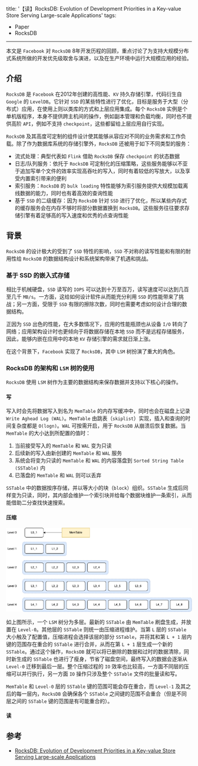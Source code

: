title: '【读】RocksDB: Evolution of Development Priorities in a Key-value Store Serving Large-scale Applications'
tags:
- Paper
- RocksDB
---

本文是 `Facebook` 对 `RocksDB` 8年开发历程的回顾，重点讨论了为支持大规模分布式系统所做的开发优先级取舍与演进，以及在生产环境中运行大规模应用的经验。

## 介绍
`RocksDB` 是 `Facebook` 在2012年创建的高性能、`KV` 持久存储引擎，代码衍生自 `Google` 的 `LevelDB`。它针对 `SSD` 的某些特性进行了优化，目标是服务于大型（分布式）应用，在使用上则以类库的方式和上层应用集成。每个 `RocksDB` 实例是个单机版程序，本身不提供跨主机间的操作，例如副本管理和负载均衡，同时也不提供高阶 `API`，例如不支持 `checkpoint`，这些都留给上层应用自行实现。

`RocksDB` 及其高度可定制的组件设计使其能够从容应对不同的业务需求和工作负载。除了作为数据库系统的存储引擎外，`RocksDB` 还被用于如下不同类型的服务：
* 流式处理：典型代表如 `Flink` 借助 `RocksDB` 保存 `checkpoint` 的状态数据
* 日志/队列服务：依托于 `RocksDB` 可定制化的压缩策略，这些服务能够以不亚于追加写单个文件的效率实现高吞吐的写入，同时有着较低的写放大，以及享受内置索引带来的便利
* 索引服务：`RocksDB` 的 `bulk loading` 特性能够为索引服务提供大规模加载离线数据的能力，同时也有着高效的查询性能
* 基于 `SSD` 的二级缓存：因为 `RocksDB` 针对 `SSD` 进行了优化，所以某些内存式的缓存服务会在内存不够时将部分数据置换到 `RocksDB`。这些服务往往要求存储引擎有着足够高的写入速度和优秀的点查询性能

## 背景
`RocksDB` 的设计极大的受到了 `SSD` 特性的影响，`SSD` 不对称的读写性能和有限的耐用性给 `RocksDB` 的数据结构设计和系统架构带来了机遇和挑战。

### 基于 SSD 的嵌入式存储
相比于机械硬盘，`SSD` 读写的 `IOPS` 可以达到十万至百万，读写速度可以达到几百至几千 `MB/s`。一方面，这给如何设计软件从而能充分利用 `SSD` 的性能带来了挑战；另一方面，受限于 `SSD` 有限的擦除次数，同时也需要考虑如何设计合理的数据结构。

正因为 `SSD` 出色的性能，在大多数情况下，应用的性能瓶颈也从设备 `I/O` 转向了网络；应用架构设计时也更倾向于将数据存储在本地 `SSD` 而不是远程存储服务，因此，能够内嵌在应用中的本地 `KV` 存储引擎的需求就日渐上涨。

在这个背景下，`Facebook` 实现了 `RocksDB`，其中 `LSM` 树扮演了重大的角色。

### RocksDB 的架构和 `LSM` 树的使用
`RocksDB` 使用 `LSM` 树作为主要的数据结构来保存数据并支持以下核心的操作。

#### 写
写入时会先将数据写入到名为 `MemTable` 的内存写缓冲中，同时也会在磁盘上记录 `Write Aghead Log (WAL)`。`MemTable` 由跳表（`skiplist`）实现，插入和查询的时间复杂度都是 `O(logn)`。`WAL` 可按需开启，用于 `RocksDB` 从崩溃后恢复数据。当 `MemTable` 的大小达到所配置的值时：
1. 当前接受写入的 `MemTable` 和 `WAL` 变为只读
2. 后续新的写入由新创建的 `MemTable` 和 `WAL` 服务
3. 系统会将变为只读的 `MemTable` 和 `WAL` 的内容落盘到 `Sorted String Table (SSTable)` 内
4. 已落盘的 `MemTable` 和 `WAL` 则可以丢弃

`SSTable` 中的数据按序存储，并以等大小的块（`block`）组织。`SSTable` 生成后同样变为只读，同时，其内部会维护一个索引块并给每个数据块维护一条索引，从而能借助二分查找快速搜索。

#### 压缩
![alt](/images/rocksdb-1.png)

如上图所示，一个 `LSM` 树分为多层。最新的 `SSTable` 由 `MemTable` 刷盘生成，并放置在 `Level-0`。其他层的 `SSTable` 则统一由压缩进程维护。当第 `L` 层的 `SSTable` 大小触及了配置值，压缩进程会选择该层的部分 `SSTable`，并将其和第 `L + 1` 层内键的范围存在重合的 `SSTable` 进行合并，从而在第 `L + 1` 层生成一个新的 `SSTable`。通过这个操作，`RocksDB` 就可以将已删除的数据和过时的数据清除，同时新生成的 `SSTable` 也进行了瘦身，节省了磁盘空间，最终写入的数据会逐渐从 `Level-0` 迁移到最后一层。整个压缩过程的 `IO` 效率也比较高，一方面不同层的压缩可以并行执行，另一方面 `IO` 操作只涉及整个 `SSTable` 文件的批量读和写。

`MemTable` 和 `Level-0` 层的 `SSTable` 键的范围可能会存在重合，而 `Level-1` 及其之后的每一层内，`RocksDB` 会确保各个 `SSTable` 之间键的范围不会重合（但是不同层之间的 `SSTable` 键的范围是有可能重合的）。

#### 读

## 参考
* [RocksDB: Evolution of Development Priorities in a Key-value Store Serving Large-scale Applications](https://research.facebook.com/publications/rocksdb-evolution-of-development-priorities-in-a-key-value-store-serving-large-scale-applications/)
